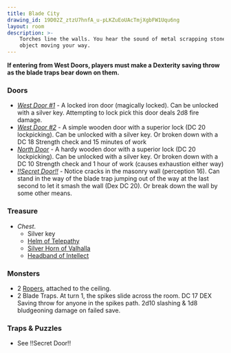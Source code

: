 ```yaml
---
title: Blade City
drawing_id: 19D02Z_ztzU7hnfA_u-pLKZuEoUAcTmjXgbFW1Uqu6ng
layout: room
description: >- 
    Torches line the walls. You hear the sound of metal scrapping stone...it's getting louder and you see a massive
    object moving your way.
---
```


__If entering from West Doors, players must make a Dexterity saving throw as the blade traps bear down on them.__

### Doors
- _[West Door #1](entry-hall)_ - A locked iron door (magically locked). Can be unlocked with a silver key. Attempting to lock pick
this door deals 2d8 fire damage.
- _[West Door #2](entry-hall)_ - A simple wooden door with a superior lock (DC 20 lockpicking). Can be unlocked with a silver key. 
Or broken down with a DC 18 Strength check and 15 minutes of work
- _[North Door](statues)_ - A hardy wooden door with a superior lock (DC 20 lockpicking). Can be unlocked with a silver key. 
Or broken down with a DC 10 Strength check and 1 hour of work (causes exhaustion either way)
- _[!!Secret Door!!](the-wheel)_ - Notice cracks in the masonry wall (perception 16). Can stand in the way of the blade trap 
jumping out of the way at the last second to let it smash the wall (Dex DC 20). Or break down the wall by some other means.

### Treasure
- _Chest_.
  - Silver key
  - [Helm of Telepathy](https://www.dndbeyond.com/magic-items/helm-of-telepathy)
  - [Silver Horn of Valhalla](https://www.dndbeyond.com/magic-items/horn-of-valhalla)
  - [Headband of Intellect](https://www.dndbeyond.com/magic-items/headband-of-intellect)

### Monsters
- 2 [Ropers](https://www.dndbeyond.com/monsters/roper), attached to the ceiling.
- 2 Blade Traps. At turn 1, the spikes slide across the room. DC 17 DEX Saving throw for anyone in the spikes path. 2d10 
slashing & 1d8 bludgeoning damage on failed save.

### Traps & Puzzles
- See !!Secret Door!!
